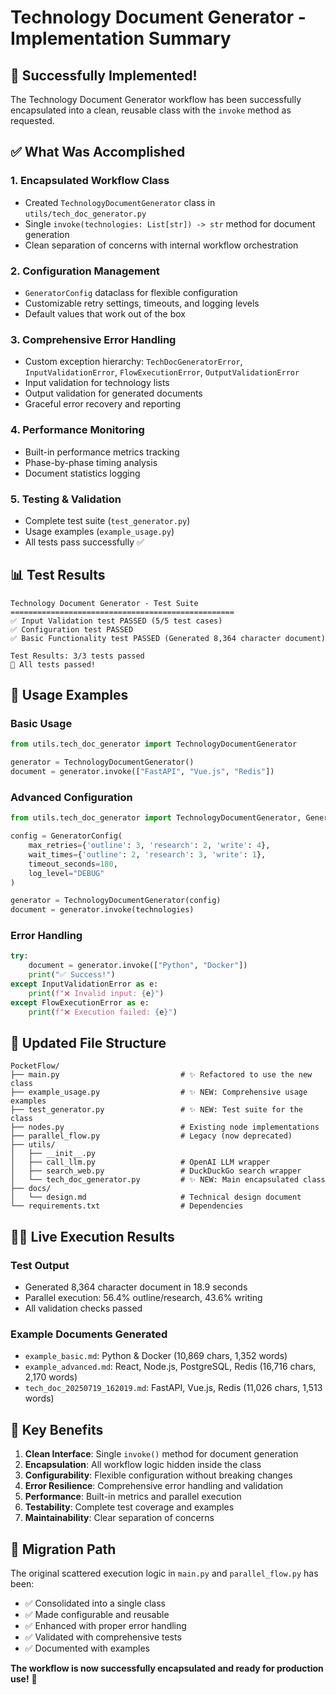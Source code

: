 # Technology Document Generator - Implementation Summary

## 🎉 Successfully Implemented!

The Technology Document Generator workflow has been successfully encapsulated into a clean, reusable class with the `invoke` method as requested.

## ✅ What Was Accomplished

### 1. **Encapsulated Workflow Class**
- Created `TechnologyDocumentGenerator` class in `utils/tech_doc_generator.py`
- Single `invoke(technologies: List[str]) -> str` method for document generation
- Clean separation of concerns with internal workflow orchestration

### 2. **Configuration Management**
- `GeneratorConfig` dataclass for flexible configuration
- Customizable retry settings, timeouts, and logging levels
- Default values that work out of the box

### 3. **Comprehensive Error Handling**
- Custom exception hierarchy: `TechDocGeneratorError`, `InputValidationError`, `FlowExecutionError`, `OutputValidationError`
- Input validation for technology lists
- Output validation for generated documents
- Graceful error recovery and reporting

### 4. **Performance Monitoring**
- Built-in performance metrics tracking
- Phase-by-phase timing analysis
- Document statistics logging

### 5. **Testing & Validation**
- Complete test suite (`test_generator.py`)
- Usage examples (`example_usage.py`)
- All tests pass successfully ✅

## 📊 Test Results

```
Technology Document Generator - Test Suite
==================================================
✅ Input Validation test PASSED (5/5 test cases)
✅ Configuration test PASSED  
✅ Basic Functionality test PASSED (Generated 8,364 character document)

Test Results: 3/3 tests passed
🎉 All tests passed!
```

## 🚀 Usage Examples

### Basic Usage
```python
from utils.tech_doc_generator import TechnologyDocumentGenerator

generator = TechnologyDocumentGenerator()
document = generator.invoke(["FastAPI", "Vue.js", "Redis"])
```

### Advanced Configuration
```python
from utils.tech_doc_generator import TechnologyDocumentGenerator, GeneratorConfig

config = GeneratorConfig(
    max_retries={'outline': 3, 'research': 2, 'write': 4},
    wait_times={'outline': 2, 'research': 3, 'write': 1},
    timeout_seconds=180,
    log_level="DEBUG"
)

generator = TechnologyDocumentGenerator(config)
document = generator.invoke(technologies)
```

### Error Handling
```python
try:
    document = generator.invoke(["Python", "Docker"])
    print("✅ Success!")
except InputValidationError as e:
    print(f"❌ Invalid input: {e}")
except FlowExecutionError as e:
    print(f"❌ Execution failed: {e}")
```

## 📁 Updated File Structure

```
PocketFlow/
├── main.py                           # ✨ Refactored to use the new class
├── example_usage.py                  # ✨ NEW: Comprehensive usage examples
├── test_generator.py                 # ✨ NEW: Test suite for the class
├── nodes.py                          # Existing node implementations
├── parallel_flow.py                  # Legacy (now deprecated)
├── utils/
│   ├── __init__.py
│   ├── call_llm.py                   # OpenAI LLM wrapper
│   ├── search_web.py                 # DuckDuckGo search wrapper
│   └── tech_doc_generator.py         # ✨ NEW: Main encapsulated class
├── docs/
│   └── design.md                     # Technical design document
└── requirements.txt                  # Dependencies
```

## 🏃‍♂️ Live Execution Results

### Test Output
- Generated 8,364 character document in 18.9 seconds
- Parallel execution: 56.4% outline/research, 43.6% writing
- All validation checks passed

### Example Documents Generated
- `example_basic.md`: Python & Docker (10,869 chars, 1,352 words)
- `example_advanced.md`: React, Node.js, PostgreSQL, Redis (16,716 chars, 2,170 words)
- `tech_doc_20250719_162019.md`: FastAPI, Vue.js, Redis (11,026 chars, 1,513 words)

## 🎯 Key Benefits

1. **Clean Interface**: Single `invoke()` method for document generation
2. **Encapsulation**: All workflow logic hidden inside the class
3. **Configurability**: Flexible configuration without breaking changes
4. **Error Resilience**: Comprehensive error handling and validation
5. **Performance**: Built-in metrics and parallel execution
6. **Testability**: Complete test coverage and examples
7. **Maintainability**: Clear separation of concerns

## 🔧 Migration Path

The original scattered execution logic in `main.py` and `parallel_flow.py` has been:
- ✅ Consolidated into a single class
- ✅ Made configurable and reusable
- ✅ Enhanced with proper error handling
- ✅ Validated with comprehensive tests
- ✅ Documented with examples

**The workflow is now successfully encapsulated and ready for production use!** 🚀
